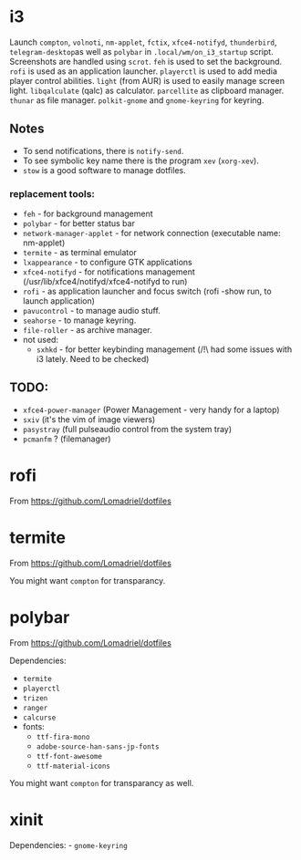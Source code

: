 # i3

Launch `compton`, `volnoti`, `nm-applet`, `fctix`, `xfce4-notifyd`, `thunderbird`, `telegram-desktop`as well as `polybar` in `.local/wm/on_i3_startup` script.
Screenshots are handled using `scrot`.
`feh` is used to set the background.
`rofi` is used as an application launcher.
`playerctl` is used to add media player control abilities.
`light` (from AUR) is used to easily manage screen light.
`libqalculate` (qalc) as calculator.
`parcellite` as clipboard manager.
`thunar` as file manager.
`polkit-gnome` and `gnome-keyring` for keyring.

## Notes

- To send notifications, there is `notify-send`.
- To see symbolic key name there is the program `xev` (`xorg-xev`).
- `stow` is a good software to manage dotfiles.

### replacement tools:

- `feh` - for background management
- `polybar` - for better status bar
- `network-manager-applet` - for network connection (executable name: nm-applet)
- `termite` - as terminal emulator
- `lxappearance` - to configure GTK applications
- `xfce4-notifyd` - for notifications management (/usr/lib/xfce4/notifyd/xfce4-notifyd to run)
- `rofi` - as application launcher and focus switch (rofi -show run, to launch application)
- `pavucontrol` - to manage audio stuff.
- `seahorse` - to manage keyring.
- `file-roller` - as archive manager.
- not used:
    - `sxhkd` - for better keybinding management (/!\ had some issues with i3 lately. Need to be checked)

## TODO:
- `xfce4-power-manager` (Power Management - very handy for a laptop)
- `sxiv` (it's the vim of image viewers)
- `pasystray` (full pulseaudio control from the system tray)
- `pcmanfm` ? (filemanager)

# rofi

From https://github.com/Lomadriel/dotfiles

# termite

From https://github.com/Lomadriel/dotfiles

You might want `compton` for transparancy.

# polybar

From https://github.com/Lomadriel/dotfiles

Dependencies:
- `termite`
- `playerctl`
- `trizen`
- `ranger`
- `calcurse`
- fonts:
    - `ttf-fira-mono`
    - `adobe-source-han-sans-jp-fonts`
    - `ttf-font-awesome`
    - `ttf-material-icons`

You might want `compton` for transparancy as well.

# xinit

Dependencies:
    - `gnome-keyring`

